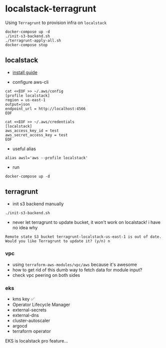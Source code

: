 # localstack-terragrunt

Using `Terragrunt` to provision infra on `localstack`

```
docker-compose up -d
./init-s3-backend.sh
./terragrunt-apply-all.sh
docker-compose stop
```

## localstack

* [install guide](https://docs.localstack.cloud/getting-started/installation/)

* configure aws-cli


```
cat <<EOF >> ~/.aws/config
[profile localstack]
region = us-east-1
output=json
endpoint_url = http://localhost:4566
EOF

cat <<EOF >> ~/.aws/credentials
[localstack]
aws_access_key_id = test
aws_secret_access_key = test
EOF
```

* useful alias

```
alias awsl='aws --profile localstack'
```

* run

```
docker-compose up -d
```

## terragrunt

* init s3 backend manually

```
./init-s3-backend.sh
```

* never let terragrunt to update bucket, it won't work on localstack! i have no idea why

```
Remote state S3 bucket terragrunt-localstack-us-east-1 is out of date. Would you like Terragrunt to update it? (y/n) n
```

### vpc

* using `terraform-aws-modules/vpc/aws` because it's awesome
* how to get rid of this dumb way to fetch data for module input?
* check vpc peering on both sides

### eks

* kms key ✅
* Operator Lifecycle Manager
* external-secrets
* external-dns
* cluster-autoscaler 
* argocd
* terraform operator

EKS is localstack pro feature...

